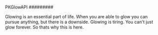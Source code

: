 
PKGlowAPI
#########

Glowing is an essential part of life. When you are able to glow you can pursue anything, but there is a downside.
Glowing is tiring. You can't just glow forever. So thats why this is here.